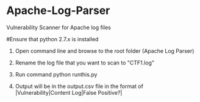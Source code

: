 # Apache-Log-Parser
Vulnerability Scanner for Apache log files

#Ensure that python 2.7.x is installed

1) Open command line and browse to the root folder (Apache Log Parser)

2) Rename the log file that you want to scan to "CTF1.log"

2) Run command python runthis.py

3) Output will be in the output.csv file in the format of |Vulnerability|Content Log|False Positive?|
